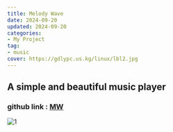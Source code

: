 ```yaml
---
title: Melody Wave
date: 2024-09-20
updated: 2024-09-20
categories: 
- My Project
tag:
- music
cover: https://gdlypc.us.kg/linux/lbl2.jpg
---
```

<!-- toc -->

## A simple and beautiful music player


### github link : [MW](https://github.com/guduyili/Melody-Wave)


![1](https://gdlypc.us.kg/linux/8.png)

<!-- ![lbl](https://gdlypc.us.kg/linux/lbl2.jpg) -->
